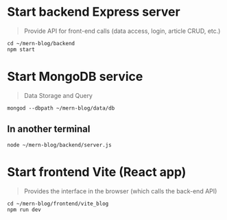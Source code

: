 # Start backend Express server

> Provide API for front-end calls (data access, login, article CRUD, etc.)

```
cd ~/mern-blog/backend
npm start
```

# Start MongoDB service

> Data Storage and Query

```
mongod --dbpath ~/mern-blog/data/db
```

## In another terminal

```
node ~/mern-blog/backend/server.js
```

# Start frontend Vite (React app)

> Provides the interface in the browser (which calls the back-end API)

```
cd ~/mern-blog/frontend/vite_blog
npm run dev
```
